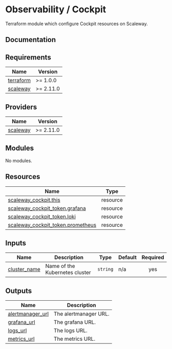 # Observability / Cockpit

Terraform module which configure Cockpit resources on Scaleway.

## Documentation

<!-- BEGINNING OF PRE-COMMIT-TERRAFORM DOCS HOOK -->
## Requirements

| Name | Version |
|------|---------|
| <a name="requirement_terraform"></a> [terraform](#requirement\_terraform) | >= 1.0.0 |
| <a name="requirement_scaleway"></a> [scaleway](#requirement\_scaleway) | >= 2.11.0 |

## Providers

| Name | Version |
|------|---------|
| <a name="provider_scaleway"></a> [scaleway](#provider\_scaleway) | >= 2.11.0 |

## Modules

No modules.

## Resources

| Name | Type |
|------|------|
| [scaleway_cockpit.this](https://registry.terraform.io/providers/scaleway/scaleway/latest/docs/resources/cockpit) | resource |
| [scaleway_cockpit_token.grafana](https://registry.terraform.io/providers/scaleway/scaleway/latest/docs/resources/cockpit_token) | resource |
| [scaleway_cockpit_token.loki](https://registry.terraform.io/providers/scaleway/scaleway/latest/docs/resources/cockpit_token) | resource |
| [scaleway_cockpit_token.prometheus](https://registry.terraform.io/providers/scaleway/scaleway/latest/docs/resources/cockpit_token) | resource |

## Inputs

| Name | Description | Type | Default | Required |
|------|-------------|------|---------|:--------:|
| <a name="input_cluster_name"></a> [cluster\_name](#input\_cluster\_name) | Name of the Kubernetes cluster | `string` | n/a | yes |

## Outputs

| Name | Description |
|------|-------------|
| <a name="output_alertmanager_url"></a> [alertmanager\_url](#output\_alertmanager\_url) | The alertmanager URL. |
| <a name="output_grafana_url"></a> [grafana\_url](#output\_grafana\_url) | The grafana URL. |
| <a name="output_logs_url"></a> [logs\_url](#output\_logs\_url) | The logs URL. |
| <a name="output_metrics_url"></a> [metrics\_url](#output\_metrics\_url) | The metrics URL. |
<!-- END OF PRE-COMMIT-TERRAFORM DOCS HOOK -->
